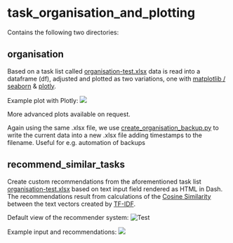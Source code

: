 # task_organisation_and_plotting

Contains the following two directories:

## organisation
Based on a task list called [organisation-test.xlsx](https://github.com/DanishDahaka/project_task_analysis/blob/master/organisation/organisation-test.xlsx) data is read into a dataframe (df), adjusted and plotted as two variations, one with [matplotlib / seaborn](https://github.com/DanishDahaka/project_task_analysis/blob/master/organisation/task_organisation_xls_to_plt_with_sns.py) & [plotly](https://github.com/DanishDahaka/project_task_analysis/blob/master/organisation/task_organisation_xls_to_plotly.py).

Example plot with Plotly:
![](https://github.com/DanishDahaka/project_task_analysis/blob/master/images/task_scatter_matrix.png)

More advanced plots available on request.

Again using the same .xlsx file, we use [create_organisation_backup.py](https://github.com/DanishDahaka/project_task_analysis/blob/master/organisation/create_organisation_backup.py) to write the current data into a new .xlsx file adding timestamps to the filename. Useful for e.g. automation of backups

## recommend_similar_tasks
Create custom recommendations from the aforementioned task list [organisation-test.xlsx](https://github.com/DanishDahaka/project_task_analysis/blob/master/organisation/organisation-test.xlsx) based on text input field rendered as HTML in Dash. The recommendations result from calculations of the [Cosine Similarity](https://en.wikipedia.org/wiki/Cosine_similarity) between the text vectors created by [TF-IDF](https://en.wikipedia.org/wiki/Tf–idf).

Default view of the recommender system:
![Test](https://github.com/DanishDahaka/project_task_analysis/blob/master/images/recommender_sys_dash_default.png)

Example input and recommendations:
![](https://github.com/DanishDahaka/project_task_analysis/blob/master/images/recommender_sys_dash_example.png)
